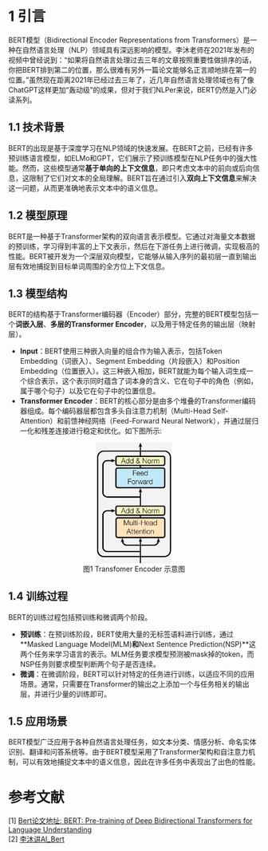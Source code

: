 # 1 引言

BERT模型（Bidirectional Encoder Representations from Transformers）是一种在自然语言处理（NLP）领域具有深远影响的模型。李沐老师在2021年发布的视频中曾经说到：“如果将自然语言处理过去三年的文章按照重要性做排序的话，你把BERT排到第二的位置，那么很难有另外一篇论文能够名正言顺地排在第一的位置。”虽然现在距离2021年已经过去三年了，近几年自然语言处理领域也有了像ChatGPT这样更加“轰动级”的成果，但对于我们NLPer来说，BERT仍然是入门必读系列。

## 1.1 技术背景
BERT的出现是基于深度学习在NLP领域的快速发展。在BERT之前，已经有许多预训练语言模型，如ELMo和GPT，它们展示了预训练模型在NLP任务中的强大性能。然而，这些模型通常**基于单向的上下文信息**，即只考虑文本中的前向或后向信息，这限制了它们对文本的全局理解。BERT旨在通过引入**双向上下文信息**来解决这一问题，从而更准确地表示文本中的语义信息。

## 1.2 模型原理
BERT是一种基于Transformer架构的双向语言表示模型。它通过对海量文本数据的预训练，学习得到丰富的上下文表示，然后在下游任务上进行微调，实现极高的性能。BERT被开发为一个深层双向模型，它能够从输入序列的最初层一直到输出层有效地捕捉到目标单词周围的全方位上下文信息。

## 1.3 模型结构
BERT的结构基于Transformer编码器（Encoder）部分，完整的BERT模型包括一个**词嵌入层**、**多层的Transformer Encoder**，以及用于特定任务的输出层（映射层）。

- **Input**：BERT使用三种嵌入向量的组合作为输入表示，包括Token Embedding（词嵌入）、Segment Embedding（片段嵌入）和Position Embedding（位置嵌入）。这三种嵌入相加，BERT就能为每个输入词生成一个综合表示，这个表示同时蕴含了词本身的含义、它在句子中的角色（例如，属于哪个句子）以及它在句子中的位置信息。
- **Transformer Encoder**：BERT的核心部分是由多个堆叠的Transformer编码器组成。每个编码器层都包含多头自注意力机制（Multi-Head Self-Attention）和前馈神经网络（Feed-Forward Neural Network），并通过层归一化和残差连接进行稳定和优化。如下图所示:
<div align=center>

<img src="./bert_encoder.png" align="middle" width="30%">
</div>
<div align=center>图1 Transfomer Encoder 示意图</div>

## 1.4 训练过程
BERT的训练过程包括预训练和微调两个阶段。

- **预训练**：在预训练阶段，BERT使用大量的无标签语料进行训练，通过**Masked Language Model(MLM)**和**Next Sentence Prediction(NSP)**这两个任务来学习语言的表示。MLM任务要求模型预测被mask掉的token，而NSP任务则要求模型判断两个句子是否连续。
- **微调**：在微调阶段，BERT可以针对特定的任务进行训练，以适应不同的应用场景。通常，只需要在Transformer的输出之上添加一个与任务相关的输出层，并进行少量的训练即可。
## 1.5 应用场景
BERT模型广泛应用于各种自然语言处理任务，如文本分类、情感分析、命名实体识别、翻译和问答系统等。由于BERT模型采用了Transformer架构和自注意力机制，可以有效地捕捉文本中的语义信息，因此在许多任务中表现出了出色的性能。


# 参考文献
[1] [Bert论文地址: BERT: Pre-training of Deep Bidirectional Transformers for
Language Understanding](https://arxiv.org/abs/1908.08962 )  \
[2] [李沐讲AI_Bert](https://www.bilibili.com/video/BV1PL411M7eQ/?spm_id_from=333.337.search-card.all.click&vd_source=a7a5ff2f9d1f5a8f5e83d4a2d2ed8fb0)
